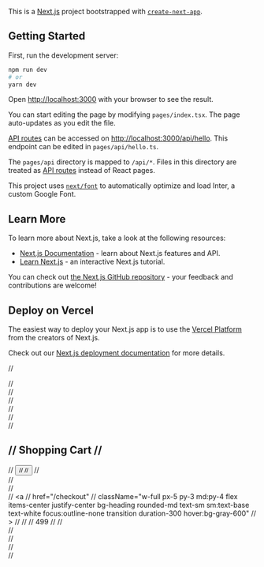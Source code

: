 This is a [Next.js](https://nextjs.org/) project bootstrapped with [`create-next-app`](https://github.com/vercel/next.js/tree/canary/packages/create-next-app).

## Getting Started

First, run the development server:

```bash
npm run dev
# or
yarn dev
```

Open [http://localhost:3000](http://localhost:3000) with your browser to see the result.

You can start editing the page by modifying `pages/index.tsx`. The page auto-updates as you edit the file.

[API routes](https://nextjs.org/docs/api-routes/introduction) can be accessed on [http://localhost:3000/api/hello](http://localhost:3000/api/hello). This endpoint can be edited in `pages/api/hello.ts`.

The `pages/api` directory is mapped to `/api/*`. Files in this directory are treated as [API routes](https://nextjs.org/docs/api-routes/introduction) instead of React pages.

This project uses [`next/font`](https://nextjs.org/docs/basic-features/font-optimization) to automatically optimize and load Inter, a custom Google Font.

## Learn More

To learn more about Next.js, take a look at the following resources:

- [Next.js Documentation](https://nextjs.org/docs) - learn about Next.js features and API.
- [Learn Next.js](https://nextjs.org/learn) - an interactive Next.js tutorial.

You can check out [the Next.js GitHub repository](https://github.com/vercel/next.js/) - your feedback and contributions are welcome!

## Deploy on Vercel

The easiest way to deploy your Next.js app is to use the [Vercel Platform](https://vercel.com/new?utm_medium=default-template&filter=next.js&utm_source=create-next-app&utm_campaign=create-next-app-readme) from the creators of Next.js.

Check out our [Next.js deployment documentation](https://nextjs.org/docs/deployment) for more details.

// <div className="cart-container cart-container-right">
// <div className="cart-container-mask"></div>
// <div className="cart-container-wrapper">
// <div className="cart-container-content">
// <div className="flex flex-col w-full h-full justify-between">
// <div className="w-full flex justify-between items-center relative ps-5 md:ps-7 py-0.5 border-b border-gray-100">
// <h2 className="font-bold text-xl md:text-2xl m-0 text-heading">
// Shopping Cart
// </h2>
// <button className="flex text-2xl items-center justify-center text-gray-500 px-4 md:px-6 py-6 lg:py-8 focus:outline-none transition-opacity hover:opacity-60">
// <XMarkIcon className="w-8 h-8" />
// </button>
// </div>
// <div className="w-full flex-grow"></div>
// <div className="flex flex-col px-5 md:px-7 pt-2 pb-5 md:pb-7">
// <a
// href="/checkout"
// className="w-full px-5 py-3 md:py-4 flex items-center justify-center bg-heading rounded-md text-sm sm:text-base text-white focus:outline-none transition duration-300 hover:bg-gray-600"
// ></a>
// <span className="w-full pe-5 -mt-0.5 py-0.5"></span>
// <span className="ms-auto flex-shrink-0 -mt-0.5 py-0.5">
// <span className="border-s border-white pe-5 py-0.5">499</span>
// </span>
// </div>
// </div>
// </div>
// </div>
// </div>
